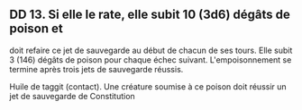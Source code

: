 ## DD 13. Si elle le rate, elle subit 10 (3d6) dégâts de poison et

doit refaire ce jet de sauvegarde au début de chacun de ses
tours. Elle subit 3 (146) dégâts de poison pour chaque échec
suivant. L'empoisonnement se termine après trois jets de
sauvegarde réussis.

Huile de taggit (contact). Une créature soumise à ce
poison doit réussir un jet de sauvegarde de Constitution